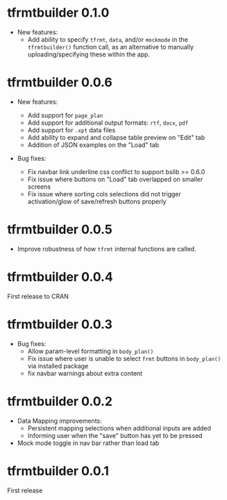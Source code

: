 # tfrmtbuilder 0.1.0

* New features:
  - Add ability to specify `tfrmt`, `data`, and/or `mockmode` in the `tfrmtbuilder()` function call, as an alternative to manually uploading/specifying these within the app.

# tfrmtbuilder 0.0.6

* New features:
  - Add support for `page_plan`
  - Add support for additional output formats: `rtf`, `docx`, `pdf`
  - Add support for `.xpt` data files
  - Add ability to expand and collapse table preview on "Edit" tab
  - Addition of JSON examples on the "Load" tab
  
  
* Bug fixes:
  - Fix navbar link underline css conflict to support bslib >= 0.6.0
  - Fix issue where buttons on "Load" tab overlapped on smaller screens
  - Fix issue where sorting cols selections did not trigger activation/glow of save/refresh buttons properly

# tfrmtbuilder 0.0.5

- Improve robustness of how `tfrmt` internal functions are called.


# tfrmtbuilder 0.0.4

First release to CRAN

# tfrmtbuilder 0.0.3

* Bug fixes:
  - Allow param-level formatting in `body_plan()`
  - Fix issue where user is unable to select `frmt` buttons in `body_plan()` via installed package
  - fix navbar warnings about extra content

# tfrmtbuilder 0.0.2

* Data Mapping improvements:
  - Persistent mapping selections when additional inputs are added
  - Informing user when the "save" button has yet to be pressed
* Mock mode toggle in nav bar rather than load tab


# tfrmtbuilder 0.0.1

First release
